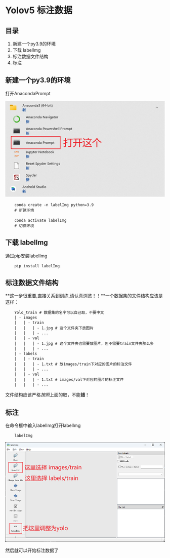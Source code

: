 # **Yolov5 标注数据**

## **目录**

1. 新建一个py3.9的环境
2. 下载 labelImg
3. 标注数据文件结构
4. 标注

## **新建一个py3.9的环境**

打开AnacondaPrompt

![打开AnacondaPrompt](./png/anaconda/a-1.png)

        conda create -n labelImg python=3.9
        # 新建环境

        conda activate labelImg
        # 切换环境

## **下载 labelImg**

通过pip安装labelImg

        pip install labelImg

## **标注数据文件结构**

**这一步很重要,直接关系到训练,请认真浏览！！**一个数据集的文件结构应该是这样：

        Yolo_train # 数据集的名字可以自己取，不要中文
        | - images
        |   | - train
        |   |   | - 1.jpg # 这个文件夹下放图片
        |   |   | - ...
        |   | - val
        |   |   | - 1.jpg # 这个文件夹也需要放图片，但不需要train文件夹那么多
        |   |   | - ...
        | - labels
        |   | - train
        |   |   | - 1.txt # 放images/train下对应的图片的标注文件
        |   |   | - ...
        |   | - val
        |   |   | - 1.txt # images/val下对应的图片的标注文件
        |   |   | - ...

文件结构应该严格*按照*上面的取，不能**错**！

## **标注**

在命令框中输入labelImg打开labelImg

        labelImg

![?](./png/lb1.png)

然后就可以开始标注数据了
